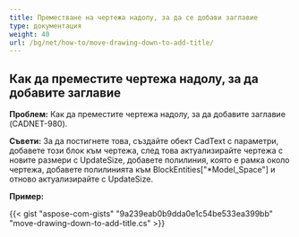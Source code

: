 ```yaml
---
title: Преместване на чертежа надолу, за да се добави заглавие
type: документация
weight: 40
url: /bg/net/how-to/move-drawing-down-to-add-title/
---
```


## **Как да преместите чертежа надолу, за да добавите заглавие**

**Проблем:** Как да преместите чертежа надолу, за да добавите заглавие (CADNET-980).

**Съвети:** За да постигнете това, създайте обект CadText с параметри, добавете този блок към чертежа, след това актуализирайте чертежа с новите размери с UpdateSize, добавете полилиния, която е рамка около чертежа, добавете полилинията към BlockEntities["*Model_Space"] и отново актуализирайте с UpdateSize.

**Пример:**

{{< gist "aspose-com-gists" "9a239eab0b9dda0e1c54be533ea399bb" "move-drawing-down-to-add-title.cs" >}}
